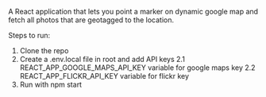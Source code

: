A React application that lets you point a marker on dynamic google map and fetch all photos that are geotagged to the location.

Steps to run:

1. Clone the repo
2. Create a .env.local file in root and add API keys
    2.1 REACT_APP_GOOGLE_MAPS_API_KEY variable for google maps key
    2.2 REACT_APP_FLICKR_API_KEY variable for flickr key
3. Run with npm start


